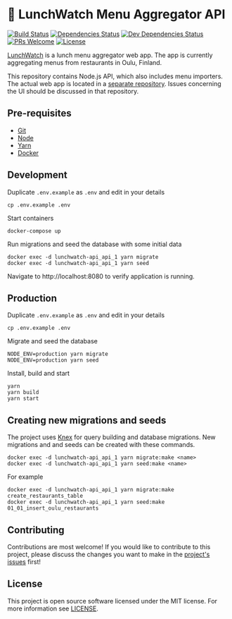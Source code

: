 # 🍱 LunchWatch Menu Aggregator API

[![Build Status][build-status-badge]][build-status]
[![Dependencies Status][dependencies-status-badge]][dependencies-status]
[![Dev Dependencies Status][devdependencies-status-badge]][devdependencies-status]
[![PRs Welcome][prs-badge]][contributing]
[![License][license-badge]](license)

[LunchWatch](https://lunch.watch) is a lunch menu aggregator web app. The app is currently aggregating menus from restaurants in Oulu, Finland.

This repository contains Node.js API, which also includes menu importers. The actual web app is located in a [separate repository](https://github.com/jtiala/lunchwatch-client). Issues concerning the UI should be discussed in that repository.

## Pre-requisites

- [Git][git]
- [Node][node]
- [Yarn][yarn]
- [Docker][docker]

## Development

Duplicate `.env.example` as `.env` and edit in your details

    cp .env.example .env

Start containers

    docker-compose up

Run migrations and seed the database with some initial data

    docker exec -d lunchwatch-api_api_1 yarn migrate
    docker exec -d lunchwatch-api_api_1 yarn seed

Navigate to http://localhost:8080 to verify application is running.

## Production

Duplicate `.env.example` as `.env` and edit in your details

    cp .env.example .env

Migrate and seed the database

    NODE_ENV=production yarn migrate
    NODE_ENV=production yarn seed

Install, build and start

    yarn
    yarn build
    yarn start

## Creating new migrations and seeds

The project uses [Knex][knex] for query building and database migrations. New migrations and and seeds can be created with these commands.

    docker exec -d lunchwatch-api_api_1 yarn migrate:make <name>
    docker exec -d lunchwatch-api_api_1 yarn seed:make <name>

For example

    docker exec -d lunchwatch-api_api_1 yarn migrate:make create_restaurants_table
    docker exec -d lunchwatch-api_api_1 yarn seed:make 01_01_insert_oulu_restaurants

## Contributing

Contributions are most welcome! If you would like to contribute to this project, please discuss the changes you want to make in the [project's issues][issues] first!

## License

This project is open source software licensed under the MIT license. For more information see [LICENSE][license].

[build-status]: https://circleci.com/gh/jtiala/lunchwatch-api/tree/master
[build-status-badge]: https://circleci.com/gh/jtiala/lunchwatch-api/tree/master.svg?style=svg
[dependencies-status]: https://david-dm.org/jtiala/lunchwatch-api
[dependencies-status-badge]: https://img.shields.io/david/jtiala/lunchwatch-api.svg
[devdependencies-status]: https://david-dm.org/jtiala/lunchwatch-api?type=dev
[devdependencies-status-badge]: https://img.shields.io/david/dev/jtiala/lunchwatch-api.svg
[contributing]: #contributing
[prs-badge]: https://img.shields.io/badge/prs-welcome-blue.svg
[license]: https://github.com/jtiala/lunchwatch-api/blob/master/LICENSE
[license-badge]: https://img.shields.io/badge/license-MIT-blue.svg
[git]: https://git-scm.com/
[node]: https://nodejs.org/
[yarn]: https://yarnpkg.com/
[docker]: https://www.docker.com/
[knex]: http://knexjs.org/
[issues]: https://github.com/jtiala/lunchwatch-api/issues
